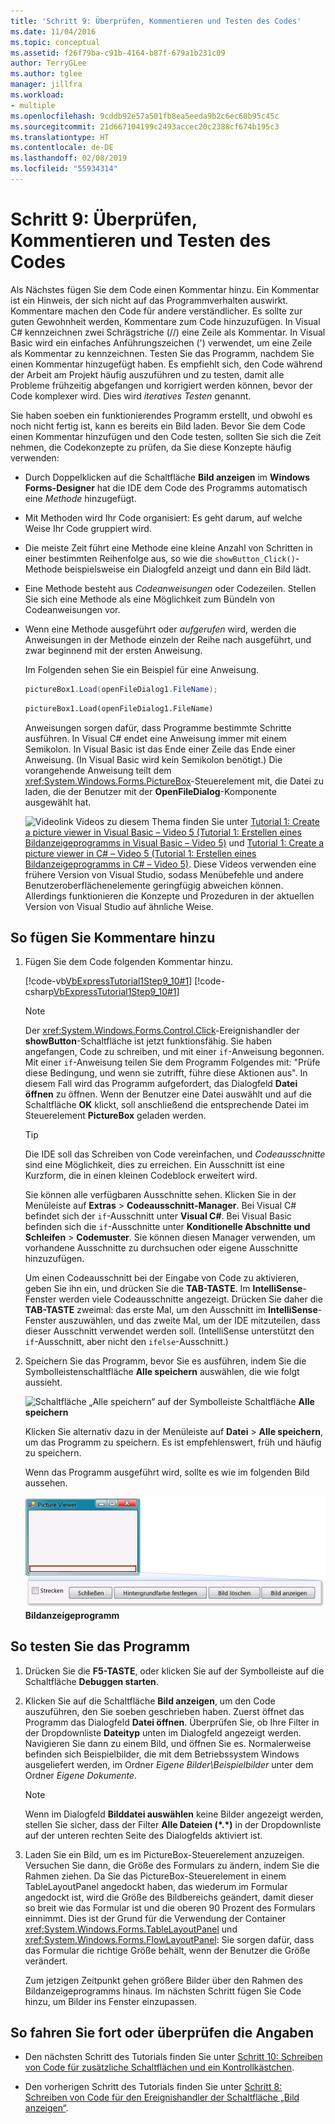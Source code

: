 ```yaml
---
title: 'Schritt 9: Überprüfen, Kommentieren und Testen des Codes'
ms.date: 11/04/2016
ms.topic: conceptual
ms.assetid: f26f79ba-c91b-4164-b87f-679a1b231c09
author: TerryGLee
ms.author: tglee
manager: jillfra
ms.workload:
- multiple
ms.openlocfilehash: 9cddb92e57a501fb8ea5eeda9b2c6ec60b95c45c
ms.sourcegitcommit: 21d667104199c2493accec20c2388cf674b195c3
ms.translationtype: HT
ms.contentlocale: de-DE
ms.lasthandoff: 02/08/2019
ms.locfileid: "55934314"
---
```

# <a name="step-9-review-comment-and-test-your-code"></a>Schritt 9: Überprüfen, Kommentieren und Testen des Codes
Als Nächstes fügen Sie dem Code einen Kommentar hinzu. Ein Kommentar ist ein Hinweis, der sich nicht auf das Programmverhalten auswirkt. Kommentare machen den Code für andere verständlicher. Es sollte zur guten Gewohnheit werden, Kommentare zum Code hinzuzufügen. In Visual C# kennzeichnen zwei Schrägstriche (//) eine Zeile als Kommentar. In Visual Basic wird ein einfaches Anführungszeichen (') verwendet, um eine Zeile als Kommentar zu kennzeichnen. Testen Sie das Programm, nachdem Sie einen Kommentar hinzugefügt haben. Es empfiehlt sich, den Code während der Arbeit am Projekt häufig auszuführen und zu testen, damit alle Probleme frühzeitig abgefangen und korrigiert werden können, bevor der Code komplexer wird. Dies wird *iteratives Testen* genannt.

 Sie haben soeben ein funktionierendes Programm erstellt, und obwohl es noch nicht fertig ist, kann es bereits ein Bild laden. Bevor Sie dem Code einen Kommentar hinzufügen und den Code testen, sollten Sie sich die Zeit nehmen, die Codekonzepte zu prüfen, da Sie diese Konzepte häufig verwenden:

- Durch Doppelklicken auf die Schaltfläche **Bild anzeigen** im **Windows Forms-Designer** hat die IDE dem Code des Programms automatisch eine *Methode* hinzugefügt.

- Mit Methoden wird Ihr Code organisiert: Es geht darum, auf welche Weise Ihr Code gruppiert wird.

- Die meiste Zeit führt eine Methode eine kleine Anzahl von Schritten in einer bestimmten Reihenfolge aus, so wie die `showButton_Click()`-Methode beispielsweise ein Dialogfeld anzeigt und dann ein Bild lädt.

- Eine Methode besteht aus *Codeanweisungen* oder Codezeilen. Stellen Sie sich eine Methode als eine Möglichkeit zum Bündeln von Codeanweisungen vor.

- Wenn eine Methode ausgeführt oder *aufgerufen* wird, werden die Anweisungen in der Methode einzeln der Reihe nach ausgeführt, und zwar beginnend mit der ersten Anweisung.

   Im Folgenden sehen Sie ein Beispiel für eine Anweisung.

  ```csharp
  pictureBox1.Load(openFileDialog1.FileName);
  ```

  ```vb
  pictureBox1.Load(openFileDialog1.FileName)
  ```

   Anweisungen sorgen dafür, dass Programme bestimmte Schritte ausführen. In Visual C# endet eine Anweisung immer mit einem Semikolon. In Visual Basic ist das Ende einer Zeile das Ende einer Anweisung. (In Visual Basic wird kein Semikolon benötigt.) Die vorangehende Anweisung teilt dem <xref:System.Windows.Forms.PictureBox>-Steuerelement mit, die Datei zu laden, die der Benutzer mit der **OpenFileDialog**-Komponente ausgewählt hat.

  ![Videolink](../data-tools/media/playvideo.gif) Videos zu diesem Thema finden Sie unter [Tutorial 1: Create a picture viewer in Visual Basic – Video 5 (Tutorial 1: Erstellen eines Bildanzeigeprogramms in Visual Basic – Video 5)](http://go.microsoft.com/fwlink/?LinkId=205216) und [Tutorial 1: Create a picture viewer in C# – Video 5 (Tutorial 1: Erstellen eines Bildanzeigeprogramms in C# – Video 5)](http://go.microsoft.com/fwlink/?LinkId=205206). Diese Videos verwenden eine frühere Version von Visual Studio, sodass Menübefehle und andere Benutzeroberflächenelemente geringfügig abweichen können. Allerdings funktionieren die Konzepte und Prozeduren in der aktuellen Version von Visual Studio auf ähnliche Weise.

## <a name="to-add-comments"></a>So fügen Sie Kommentare hinzu

1.  Fügen Sie dem Code folgenden Kommentar hinzu.

     [!code-vb[VbExpressTutorial1Step9_10#1](../ide/codesnippet/VisualBasic/step-9-review-comment-and-test-your-code_1.vb)]
     [!code-csharp[VbExpressTutorial1Step9_10#1](../ide/codesnippet/CSharp/step-9-review-comment-and-test-your-code_1.cs)]

    > [!NOTE]
    >  Der <xref:System.Windows.Forms.Control.Click>-Ereignishandler der **showButton**-Schaltfläche ist jetzt funktionsfähig. Sie haben angefangen, Code zu schreiben, und mit einer `if`-Anweisung begonnen. Mit einer `if`-Anweisung teilen Sie dem Programm Folgendes mit: "Prüfe diese Bedingung, und wenn sie zutrifft, führe diese Aktionen aus". In diesem Fall wird das Programm aufgefordert, das Dialogfeld **Datei öffnen** zu öffnen. Wenn der Benutzer eine Datei auswählt und auf die Schaltfläche **OK** klickt, soll anschließend die entsprechende Datei im Steuerelement **PictureBox** geladen werden.

    > [!TIP]
    >  Die IDE soll das Schreiben von Code vereinfachen, und *Codeausschnitte* sind eine Möglichkeit, dies zu erreichen. Ein Ausschnitt ist eine Kurzform, die in einen kleinen Codeblock erweitert wird.
    >
    >  Sie können alle verfügbaren Ausschnitte sehen. Klicken Sie in der Menüleiste auf **Extras** > **Codeausschnitt-Manager**. Bei Visual C# befindet sich der `if`-Ausschnitt unter **Visual C#**. Bei Visual Basic befinden sich die `if`-Ausschnitte unter **Konditionelle Abschnitte und Schleifen** > **Codemuster**. Sie können diesen Manager verwenden, um vorhandene Ausschnitte zu durchsuchen oder eigene Ausschnitte hinzuzufügen.
    >
    >  Um einen Codeausschnitt bei der Eingabe von Code zu aktivieren, geben Sie ihn ein, und drücken Sie die **TAB-TASTE**. Im **IntelliSense**-Fenster werden viele Codeausschnitte angezeigt. Drücken Sie daher die **TAB-TASTE** zweimal: das erste Mal, um den Ausschnitt im **IntelliSense**-Fenster auszuwählen, und das zweite Mal, um der IDE mitzuteilen, dass dieser Ausschnitt verwendet werden soll. (IntelliSense unterstützt den `if`-Ausschnitt, aber nicht den `ifelse`-Ausschnitt.)

2.  Speichern Sie das Programm, bevor Sie es ausführen, indem Sie die Symbolleistenschaltfläche **Alle speichern** auswählen, die wie folgt aussieht.

     ![Schaltfläche „Alle speichern“ auf der Symbolleiste](../ide/media/express_iconsaveall.png)
 Schaltfläche **Alle speichern**

     Klicken Sie alternativ dazu in der Menüleiste auf **Datei** > **Alle speichern**, um das Programm zu speichern. Es ist empfehlenswert, früh und häufig zu speichern.

     Wenn das Programm ausgeführt wird, sollte es wie im folgenden Bild aussehen.

     ![Bildanzeigeprogramm](../ide/media/express_pictureviewerdonerun.png)
**Bildanzeigeprogramm**

## <a name="to-test-your-program"></a>So testen Sie das Programm

1.  Drücken Sie die **F5-TASTE**, oder klicken Sie auf der Symbolleiste auf die Schaltfläche **Debuggen starten**.

2.  Klicken Sie auf die Schaltfläche **Bild anzeigen**, um den Code auszuführen, den Sie soeben geschrieben haben. Zuerst öffnet das Programm das Dialogfeld **Datei öffnen**. Überprüfen Sie, ob Ihre Filter in der Dropdownliste **Dateityp** unten im Dialogfeld angezeigt werden. Navigieren Sie dann zu einem Bild, und öffnen Sie es. Normalerweise befinden sich Beispielbilder, die mit dem Betriebssystem Windows ausgeliefert werden, im Ordner *Eigene Bilder\Beispielbilder* unter dem Ordner *Eigene Dokumente*.

    > [!NOTE]
    >  Wenn im Dialogfeld **Bilddatei auswählen** keine Bilder angezeigt werden, stellen Sie sicher, dass der Filter **Alle Dateien (*.\*)** in der Dropdownliste auf der unteren rechten Seite des Dialogfelds aktiviert ist.

3.  Laden Sie ein Bild, um es im PictureBox-Steuerelement anzuzeigen. Versuchen Sie dann, die Größe des Formulars zu ändern, indem Sie die Rahmen ziehen. Da Sie das PictureBox-Steuerelement in einem TableLayoutPanel angedockt haben, das wiederum im Formular angedockt ist, wird die Größe des Bildbereichs geändert, damit dieser so breit wie das Formular ist und die oberen 90 Prozent des Formulars einnimmt. Dies ist der Grund für die Verwendung der Container <xref:System.Windows.Forms.TableLayoutPanel> und <xref:System.Windows.Forms.FlowLayoutPanel>: Sie sorgen dafür, dass das Formular die richtige Größe behält, wenn der Benutzer die Größe verändert.

     Zum jetzigen Zeitpunkt gehen größere Bilder über den Rahmen des Bildanzeigeprogramms hinaus. Im nächsten Schritt fügen Sie Code hinzu, um Bilder ins Fenster einzupassen.

## <a name="to-continue-or-review"></a>So fahren Sie fort oder überprüfen die Angaben

-   Den nächsten Schritt des Tutorials finden Sie unter [Schritt 10: Schreiben von Code für zusätzliche Schaltflächen und ein Kontrollkästchen](../ide/step-10-write-code-for-additional-buttons-and-a-check-box.md).

-   Den vorherigen Schritt des Tutorials finden Sie unter [Schritt 8: Schreiben von Code für den Ereignishandler der Schaltfläche „Bild anzeigen“](../ide/step-8-write-code-for-the-show-a-picture-button-event-handler.md).
